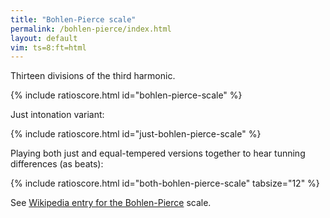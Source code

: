 ```yaml
---
title: "Bohlen-Pierce scale"
permalink: /bohlen-pierce/index.html
layout: default
vim: ts=8:ft=html
---
```


Thirteen divisions of the third harmonic.

{% include ratioscore.html id="bohlen-pierce-scale" %}
<script type="application/x-ratioscore" id="bohlen-pierce-scale">
!!!OTL: Equal-tempered Bohlen-Pierce scale
**dtime	**ratio
*MM144	*Iclars
*	*ref:C3
1	3^(0/13)
1	3^(1/13)
1	3^(2/13)
1	3^(3/13)
1	3^(4/13)
1	3^(5/13)
1	3^(6/13)
1	3^(7/13)
1	3^(8/13)
1	3^(9/13)
1	3^(10/13)
1	3^(11/13)
1	3^(12/13)
2	3^(13/13)
*-	*-
</script>

Just intonation variant:

{% include ratioscore.html id="just-bohlen-pierce-scale" %}
<script type="application/x-ratioscore" id="just-bohlen-pierce-scale">
!!!OTL: Just Bohlen-Pierce scale
**dtime	**ratio
*MM144	*Iclars
*	*ref:C3
1	1
1	27/25
1	25/21
1	9/7
1	7/5
1	75/49
1	5/3
1	9/5
1	49/25
1	15/7
1	7/3
1	63/25
1	25/9
2	3/1
*-	*-
</script>

Playing both just and equal-tempered versions together to hear
tunning differences (as beats):

{% include ratioscore.html id="both-bohlen-pierce-scale" tabsize="12" %}
<script type="application/x-ratioscore" id="both-bohlen-pierce-scale">
!!!OTL: Bohlen-Pierce scales (just and equal-tempered)
**dtime	**ratio	**ratio	**difference
*	*Iclars	*Iclars	*
*	*ref:C3	*ref:C3	*
1	1	3^(0/13)	0.00c
1	27/25	3^(1/13)	13.06c
1	25/21	3^(2/13)	-9.24c
1	9/7	3^(3/13)	3.83c
1	7/5	3^(4/13)	2.71c
1	75/49	3^(5/13)	-5.41c
1	5/3	3^(6/13)	-6.53c
1	9/5	3^(7/13)	6.53c
1	49/25	3^(8/13)	5.42c
1	15/7	3^(9/13)	-2.70c
1	7/3	3^(10/13)	-3.82c
1	63/25	3^(11/13)	9.24c
1	25/9	3^(12/13)	-13.06c
2	3/1	3^(13/13)	0.00c
*-	*-	*-	*-

</script>

See <a target="_blank" href="https://en.wikipedia.org/wiki/Bohlen%E2%80%93Pierce_scale">Wikipedia entry for the Bohlen-Pierce</a> scale.





